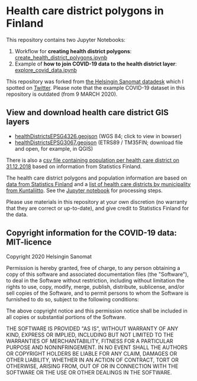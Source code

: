 # Health care district polygons in Finland

This repository contains two Jupyter Notebooks:
1. Workflow for **creating health district polygons**: [create_health_district_polygons.ipynb](create_health_district_polygons.ipynb)
2. Example of **how to join COVID-19 data to the health district layer**: [explore_covid_data.ipynb](explore_covid_data.ipynb) 

This repository was forked from [the Helsingin Sanomat datadesk](https://github.com/HS-Datadesk/koronavirus-avoindata) which I spotted on [Twitter](https://twitter.com/EsaMakinen/status/1237007961853173761). Please note that the example COVID-19 dataset in this repository is outdated (from 9 MARCH 2020).

## View and download health care district GIS layers

- [healthDistrictsEPSG4326.geojson](healthDistrictsEPSG4326.geojson) (WGS 84; click to view in bowser)
- [healthDistrictsEPSG3067.geojson](healthDistrictsEPSG3067.geojson) (ETRS89 / TM35FIN; download file and open, for example, in QGIS)

There is also a [csv file containing population per health care district on 31.12.2018](healtCareDistricts_population_31_12_2018.csv) based on information from Statistics Finland.
 
The health care district polygons and population information are based on [data from Statistics Finland](https://www.stat.fi/org/avoindata/paikkatietoaineistot/vaesto_tilastointialueittain.html) and a [list of health care districts by municipality from Kuntaliitto](https://www.kuntaliitto.fi/sosiaali-ja-terveysasiat/sairaanhoitopiirien-jasenkunnat). See the [Jupyter notebook](create_health_district_polygons.ipynb) for processing steps. 

Please use materials in this repository at your own discretion (no warranty that they are correct or up-to-date), and give credit to Statistics Finland for the data.

## Copyright information for the COVID-19 data: MIT-licence

Copyright 2020 Helsingin Sanomat

Permission is hereby granted, free of charge, to any person obtaining a copy of this software and associated documentation files (the "Software"), to deal in the Software without restriction, including without limitation the rights to use, copy, modify, merge, publish, distribute, sublicense, and/or sell copies of the Software, and to permit persons to whom the Software is furnished to do so, subject to the following conditions:

The above copyright notice and this permission notice shall be included in all copies or substantial portions of the Software.

THE SOFTWARE IS PROVIDED "AS IS", WITHOUT WARRANTY OF ANY KIND, EXPRESS OR IMPLIED, INCLUDING BUT NOT LIMITED TO THE WARRANTIES OF MERCHANTABILITY, FITNESS FOR A PARTICULAR PURPOSE AND NONINFRINGEMENT. IN NO EVENT SHALL THE AUTHORS OR COPYRIGHT HOLDERS BE LIABLE FOR ANY CLAIM, DAMAGES OR OTHER LIABILITY, WHETHER IN AN ACTION OF CONTRACT, TORT OR OTHERWISE, ARISING FROM, OUT OF OR IN CONNECTION WITH THE SOFTWARE OR THE USE OR OTHER DEALINGS IN THE SOFTWARE.
